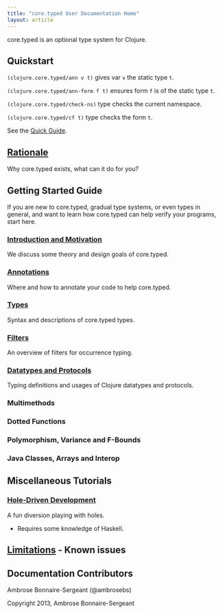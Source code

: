 ```yaml
---
title: "core.typed User Documentation Home"
layout: article
---
```


core.typed is an optional type system for Clojure.

## Quickstart

`(clojure.core.typed/ann v t)` gives var `v` the static type `t`.

`(clojure.core.typed/ann-form f t)` ensures form `f` is of the static type `t`.

`(clojure.core.typed/check-ns)` type checks the current namespace.

`(clojure.core.typed/cf t)` type checks the form `t`.

See the [Quick Guide](quick_guide.html).

## [Rationale](rationale.html)

Why core.typed exists, what can it do for you?

## Getting Started Guide

If you are new to core.typed, gradual type systems, or even types in general, and want to learn how
core.typed can help verify your programs, start here.

### [Introduction and Motivation](start/introduction_and_motivation.html)

We discuss some theory and design goals of core.typed.

### [Annotations](start/annotations.html)

Where and how to annotate your code to help core.typed.

### [Types](types.html)

Syntax and descriptions of core.typed types.

### [Filters](filters.html)

An overview of filters for occurrence typing.

### [Datatypes and Protocols](mm_protocol_datatypes.html)

Typing definitions and usages of Clojure datatypes and protocols.

### Multimethods

### Dotted Functions
### Polymorphism, Variance and F-Bounds
### Java Classes, Arrays and Interop

## Miscellaneous Tutorials

### [Hole-Driven Development](https://github.com/clojure/core.typed/blob/master/src/test/clojure/clojure/core/typed/test/hole.clj)

A fun diversion playing with holes.
- Requires some knowledge of Haskell.

## [Limitations](limitations.html) - Known issues

## Documentation Contributors

Ambrose Bonnaire-Sergeant (@ambrosebs)

Copyright 2013, Ambrose Bonnaire-Sergeant
